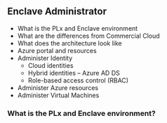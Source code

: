## Enclave Administrator

* What is the PLx and Enclave environment
* What are the differences from Commercial Cloud
* What does the architecture look like
* Azure portal and resources
* Administer Identity
	* Cloud identities
	* Hybrid identities – Azure AD DS
	* Role-based access control (RBAC)
* Administer Azure resources
* Administer Virtual Machines

### What is the PLx and Enclave environment?
